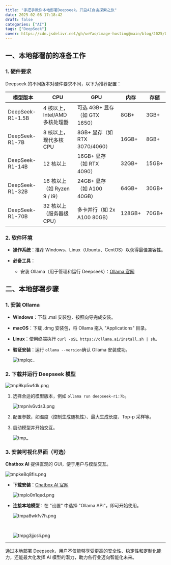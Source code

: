 ```yaml
---
title: "手把手教你本地部署Deepseek，开启AI自由探索之旅"
date: 2025-02-08 17:18:42
draft: false
categories: ["AI"]
tags: ["DeepSeek"]
cover: https://cdn.jsdelivr.net/gh/ueYao/image-hosting@main/blog/2025/02/20250210004236559040.png
---
```


## 一、本地部署前的准备工作

### 1. 硬件要求

Deepseek 的不同版本对硬件要求不同，以下为推荐配置：

|模型版本|CPU|GPU|内存|存储|
| ------------------| --------------------------------| -------------------------------| --------| -------|
|DeepSeek-R1-1.5B|4 核以上，Intel/AMD 多核处理器|可选 4GB+ 显存（如 GTX 1650）|8GB+|3GB+|
|DeepSeek-R1-7B|8 核以上，现代多核 CPU|8GB+ 显存（如 RTX 3070/4060）|16GB+|8GB+|
|DeepSeek-R1-14B|12 核以上|16GB+ 显存（如 RTX 4090）|32GB+|15GB+|
|DeepSeek-R1-32B|16 核以上（如 Ryzen 9 / i9）|24GB+ 显存（如 A100 40GB）|64GB+|30GB+|
|DeepSeek-R1-70B|32 核以上（服务器级 CPU）|多卡并行（如 2x A100 80GB）|128GB+|70GB+|

### 2. 软件环境

* **操作系统**：推荐 Windows、Linux（Ubuntu、CentOS）以获得最佳兼容性。
* **必备工具**：

  * 安装 Ollama（用于管理和运行 Deepseek）：[Ollama 官网](https://ollama.ai/)

## 二、本地部署步骤

### 1. 安装 Ollama

* **Windows**：下载 .msi 安装包，按照向导完成安装。
* **macOS**：下载 .dmg 安装包，将 Ollama 拖入 "Applications" 目录。
* **Linux**：使用终端执行 `curl -sSL https://ollama.ai/install.sh | sh`​​。
* **验证安装**：运行 `ollama --version`​​ 确认 Ollama 安装成功。

  ​![tmplqc_](https://cdn.jsdelivr.net/gh/ueYao/image-hosting@main/blog/2025/02/20250210004311970536.png)​

### 2. 下载并运行 Deepseek 模型

​![tmp9kp5wfdk.png](https://cdn.jsdelivr.net/gh/ueYao/image-hosting@main/blog/2025/02/20250210004336852240.png)​

1. 选择合适的模型版本，例如 `ollama run deepseek-r1:7b`​​。

    ​![tmpnlv6vds3.png](https://cdn.jsdelivr.net/gh/ueYao/image-hosting@main/blog/2025/02/20250210004411840559.png)​
2. 配置参数，如温度（控制生成随机性）、最大生成长度、Top-p 采样等。
3. 启动模型并开始交互。

    ​![tmp_](https://cdn.jsdelivr.net/gh/ueYao/image-hosting@main/blog/2025/02/20250210004437337149.png)​

### 3. 安装可视化界面（可选）

**Chatbox AI** 提供直观的 GUI，便于用户与模型交互。

​![tmpke8q8fls.png](https://cdn.jsdelivr.net/gh/ueYao/image-hosting@main/blog/2025/02/20250210004457933523.png)​

* **下载安装**：[Chatbox AI 官网](https://chatboxai.app/zh)

  ​![tmplo0n1qed.png](https://cdn.jsdelivr.net/gh/ueYao/image-hosting@main/blog/2025/02/20250210004520601261.png)​
* **连接本地模型**：在 "设置" 中选择 "Ollama API"，即可开始使用。

  ​![tmpa8wkfv7h.png](https://cdn.jsdelivr.net/gh/ueYao/image-hosting@main/blog/2025/02/20250210004539631808.png)​

  ‍

  ​![tmpg3jjcsli.png](https://cdn.jsdelivr.net/gh/ueYao/image-hosting@main/blog/2025/02/20250210004608674285.png)​

---

通过本地部署 Deepseek，用户不仅能够享受更高的安全性、稳定性和定制化能力，还能最大化发挥 AI 模型的潜力，助力各行业迈向智能化未来。

‍
